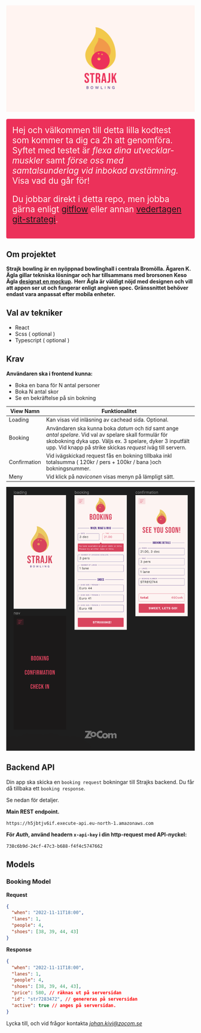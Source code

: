 ![poster](./poster.png)

<section style="padding: 1rem; font-size: 1.4rem; background-color: #EC315A; color: #FFF4F1; border-radius: 4px; margin: 1rem 0;">
Hej och välkommen till detta lilla kodtest som kommer ta dig ca 2h att genomföra. Syftet med testet är <em>flexa dina utvecklar-muskler</em> samt <em>förse oss med samtalsunderlag vid inbokad avstämning.</em> Visa vad du går för!

Du jobbar direkt i detta repo, men jobba gärna enligt [gitflow](https://www.atlassian.com/git/tutorials/comparing-workflows/gitflow-workflow) eller annan [vedertagen git-strategi](https://www.flagship.io/git-branching-strategies/).

</section>

## Om projektet

**Strajk bowling är en nyöppnad bowlinghall i centrala Bromölla. Ägaren K. Ägla gillar tekniska lösningar och har tillsammans med brorsonen Keso Ägla [designat en mockup](https://www.figma.com/file/67YvtKEq7iljjXqjGvJRMx/Strajk-1.0?node-id=0%3A1).**
**Herr Ägla är väldigt nöjd med designen och vill att appen ser ut och fungerar enligt angiven spec. Gränssnittet behöver endast vara anpassat efter mobila enheter.**

## Val av tekniker

- React
- Scss ( optional )
- Typescript ( optional )

## Krav

**Användaren ska i frontend kunna:**

- Boka en bana för N antal personer
- Boka N antal skor
- Se en bekräftelse på sin bokning

| View Namn    | Funktionalitet                                                                                                                                                                                                                         |
| ------------ | -------------------------------------------------------------------------------------------------------------------------------------------------------------------------------------------------------------------------------------- |
| Loading      | Kan visas vid inläsning av cachead sida. Optional.                                                                                                                                                                                     |
| Booking      | Användaren ska kunna boka _datum_ och _tid_ samt ange _antal spelare_. Vid val av spelare skall formulär för skobokning dyka upp. Väljs ex. 3 spelare, dyker 3 inputfält upp. Vid knapp på strike skickas _request_ iväg till servern. |
| Confirmation | Vid ivägskickad request fås en bokning tillbaka inkl totalsumma ( 120kr / pers + 100kr / bana )och bokningsnummer.                                                                                                                     |
| Meny         | Vid klick på _naviconen_ visas menyn på lämpligt sätt.                                                                                                                                                                                 |

![screens](./screens.png)

## Backend API

Din app ska skicka en `booking request` bokningar till Strajks backend. Du får då tillbaka ett `booking response`.

Se nedan för detaljer.

**Main REST endpoint.**

```
https://h5jbtjv6if.execute-api.eu-north-1.amazonaws.com
```

**För _Auth_, använd headern `x-api-key` i din http-request med API-nyckel:**

```
738c6b9d-24cf-47c3-b688-f4f4c5747662
```

## Models

### Booking Model

**Request**

```json
{
  "when": "2022-11-11T18:00",
  "lanes": 1,
  "people": 4,
  "shoes": [38, 39, 44, 43]
}
```

**Response**

```json
{
  "when": "2022-11-11T18:00",
  "lanes": 1,
  "people": 4,
  "shoes": [38, 39, 44, 43],
  "price": 580, // räknas ut på serversidan
  "id": "str7283472", // genereras på serversidan
  "active": true // anges på serversidan.
}
```

Lycka till, och vid frågor kontakta *johan.kivi@zocom.se*

